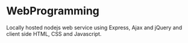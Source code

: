 # WebProgramming
Locally hosted nodejs web service using Express, Ajax and jQuery and client side HTML, CSS and Javascript.
